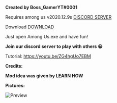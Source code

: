 
**Created by Boss_GamerYT#0001**

Requires among us v2020.12.9s 
[DISCORD SERVER](https://discord.gg/BteZS5C3Sm "DISCORD SERVER")

Download [DOWNLOAD](https://www.mediafire.com/file/3qlqvb347obq5sv/100++PLAYERS+MOD+(PUBLIC).zip/file "DOWNLOAD")

Just open Among Us.exe and have fun!

**Join our discord server to play with others 😀**

Tutorial:
https://youtu.be/ZG4hgUo7EBM

**Credits:**

**Mod idea was given by LEARN HOW**

**Pictures:**

![Preview](https://github.com/Bossgamerteam/100-player-among-us-mod/blob/main/Img/unknown.png?raw=true)
